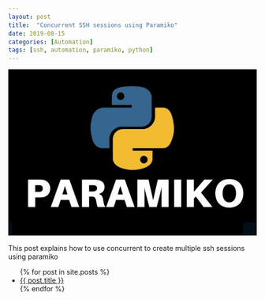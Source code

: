 ```yaml
---
layout: post
title:  "Concurrent SSH sessions using Paramiko"
date: 2019-08-15
categories: [Automation]
tags: [ssh, automation, paramiko, python]
---
```


<!-- # Concurrent SSH using Paramiko -->

![Paramiko](/assets_2/paramiko.png)


This post explains how to use concurrent to create multiple ssh sessions using paramiko




<ul>
  {% for post in site.posts %}
    <li>
      <a href="{{ post.url }}">{{ post.title }}</a>
    </li>
  {% endfor %}
</ul>
